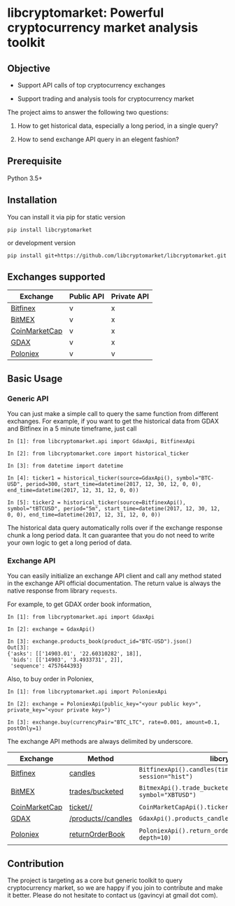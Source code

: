 # libcryptomarket: Powerful cryptocurrency market analysis toolkit

## Objective

* Support API calls of top cryptocurrency exchanges

* Support trading and analysis tools for cryptocurrency market

The project aims to answer the following two questions:

1. How to get historical data, especially a long period, in a single query?

2. How to send exchange API query in an elegent fashion?

## Prerequisite

Python 3.5+

## Installation

You can install it via pip for static version

```
pip install libcryptomarket
```

or development version

```
pip install git+https://github.com/libcryptomarket/libcryptomarket.git
```

## Exchanges supported

| Exchange | Public API | Private API |
|---|---|---|
| [Bitfinex](https://docs.bitfinex.com/v2/docs/ws-general) | v | x |
| [BitMEX](https://www.bitmex.com/api/explorer/) | v | x |
| [CoinMarketCap](https://coinmarketcap.com/api/) | v | x |
| [GDAX](https://docs.gdax.com/#api) | v | x |
| [Poloniex](https://poloniex.com/support/api/) | v | v |

## Basic Usage

### Generic API

You can just make a simple call to query the same function from different
exchanges. For example, if you want to get the historical data from GDAX and
Bitfinex in a 5 minute timeframe, just call

```
In [1]: from libcryptomarket.api import GdaxApi, BitfinexApi

In [2]: from libcryptomarket.core import historical_ticker

In [3]: from datetime import datetime

In [4]: ticker1 = historical_ticker(source=GdaxApi(), symbol="BTC-USD", period=300, start_time=datetime(2017, 12, 30, 12, 0, 0), end_time=datetime(2017, 12, 31, 12, 0, 0))

In [5]: ticker2 = historical_ticker(source=BitfinexApi(), symbol="tBTCUSD", period="5m", start_time=datetime(2017, 12, 30, 12, 0, 0), end_time=datetime(2017, 12, 31, 12, 0, 0))
```

The historical data query automatically rolls over if the exchange response 
chunk a long period data. It can guarantee that you do not need to write your
own logic to get a long period of data.


### Exchange API

You can easily initialize an exchange API client and call any method stated
in the exchange API official documentation. The return value is always
the native response from library `requests`.


For example, to get GDAX order book information,

```
In [1]: from libcryptomarket.api import GdaxApi

In [2]: exchange = GdaxApi()

In [3]: exchange.products_book(product_id="BTC-USD").json()
Out[3]:
{'asks': [['14903.01', '22.60310282', 18]],
 'bids': [['14903', '3.4933731', 2]],
 'sequence': 4757644393}
```

Also, to buy order in Poloniex,

```
In [1]: from libcryptomarket.api import PoloniexApi

In [2]: exchange = PoloniexApi(public_key="<your public key>", private_key="<your private key>")

In [3]: exchange.buy(currencyPair="BTC_LTC", rate=0.001, amount=0.1, postOnly=1)
```

The exchange API methods are always delimited by underscore.

| Exchange | Method | libcryptomarket | URL |
|---|---|---|---|
| [Bitfinex](https://docs.bitfinex.com/v2/docs/ws-general) | [candles](https://docs.bitfinex.com/v2/reference#rest-public-candles) | `BitfinexApi().candles(timeframe="1m", symbol="tBTCUSD", session="hist")` | https://api.bitfinex.com/v2/candles/trade:1m:tBTCUSD/hist |
| [BitMEX](https://www.bitmex.com/api/explorer/) | [trades/bucketed](https://www.bitmex.com/api/explorer/#!/Trade/Trade_getBucketed) | `BitmexApi().trade_bucketed(binSize="1m", symbol="XBTUSD")` | https://www.bitmex.com/api/v1/trade/bucketed?binSize=1m&symbol=XBTUSD |
| [CoinMarketCap](https://coinmarketcap.com/api/) | [ticket/<id>/](https://coinmarketcap.com/api/) | `CoinMarketCapApi().ticker(id="bitcoin", convert="EUR")` | https://api.coinmarketcap.com/v1/ticker/bitcoin/?convert=EUR |
| [GDAX](https://docs.gdax.com/#api) | [/products/<product-id>/candles](https://docs.gdax.com/#get-historic-rates) | `GdaxApi().products_candles(product_id="BTC-USD")` | https://api.gdax.com/products/BTC-USD/candles |
| [Poloniex](https://poloniex.com/support/api/) | [returnOrderBook](https://poloniex.com/support/api/#returnOrderBook) | `PoloniexApi().return_order_book(currencyPair="BTC_NXT", depth=10)` | https://poloniex.com/public?command=returnOrderBook&currencyPair=BTC_NXT&depth=10 |

## Contribution

The project is targeting as a core but generic toolkit to query cryptocurrency
market, so we are happy if you join to contribute and make it better. Please
do not hesitate to contact us (gavincyi at gmail dot com).